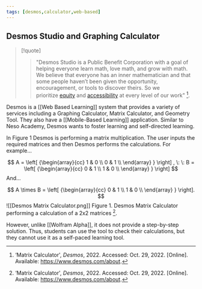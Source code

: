 ```yaml
---
tags: [desmos,calculator,web-based]
---
```


## Desmos Studio and Graphing Calculator

> [!quote] 
> > "Desmos Studio is a Public Benefit Corporation with a goal of helping everyone learn math, love math, and grow with math. We believe that everyone has an inner mathematician and that some people haven’t been given the opportunity, encouragement, or tools to discover theirs. So we prioritize [equity](https://www.desmos.com/equity?lang=en) and [accessibility](https://www.desmos.com/accessibility?lang=en) at every level of our work" [^1].

Desmos is a [[Web Based Learning]] system that provides a variety of services including a Graphing Calculator, Matrix Calculator, and Geometry Tool. They also have a [[Mobile-Based Learning]] application. Similar to Neso Academy, Desmos wants to foster learning and self-directed learning.

In Figure 1 Desmos is performing a matrix multiplication. The user inputs the required matrices and then Desmos performs the calculations. For example...

$$
A = \left[ {\begin{array}{cc}
		1 & 0 \\
		0 & 1 \\
	\end{array} } \right]
, \: \: 
B = \left[ {\begin{array}{cc}
		0 & 1 \\
		1 & 0 \\
	\end{array} } \right]
$$
And...

$$
A \times B = \left[ {\begin{array}{cc}
				0 & 1 \\
				1 & 0 \\
			\end{array} } \right].
$$
![[Desmos Matrix Calculator.png]]
Figure 1. Desmos Matrix Calculator performing a calculation of a 2x2 matrices [^1].

However, unlike [[Wolfram Alpha]], it does not provide a step-by-step solution. Thus, students can use the tool to check their calculations, but they cannot use it as a self-paced learning tool.

[^1]: ‘Matrix Calculator', _Desmos_, 2022. Accessed: Oct. 29, 2022. [Online]. Available: https://www.desmos.com/about.